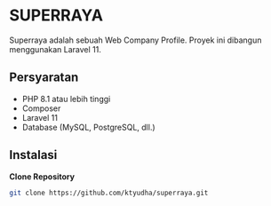 # SUPERRAYA

Superraya adalah sebuah Web Company Profile. Proyek ini dibangun menggunakan Laravel 11.

## Persyaratan

-   PHP 8.1 atau lebih tinggi
-   Composer
-   Laravel 11
-   Database (MySQL, PostgreSQL, dll.)

## Instalasi

**Clone Repository**

```bash
git clone https://github.com/ktyudha/superraya.git
```
